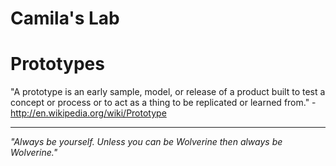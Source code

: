 # Camila's Lab

Prototypes
======================
"A prototype is an early sample, model, or release of a product built to test a concept or process or to act as a thing to be replicated or learned from." - http://en.wikipedia.org/wiki/Prototype


----------------------
<i>"Always be yourself. Unless you can be Wolverine then always be Wolverine."</i>

